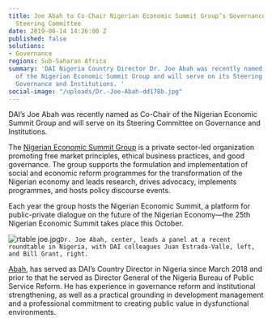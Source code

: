 ```yaml
---
title: Joe Abah to Co-Chair Nigerian Economic Summit Group’s Governance and Institutions
  Steering Committee
date: 2019-06-14 14:26:00 Z
published: false
solutions:
- Governance
regions: Sub-Saharan Africa
summary: 'DAI Nigeria Country Director Dr. Joe Abah was recently named as Co-Chair
  of the Nigerian Economic Summit Group and will serve on its Steering Committee on
  Governance and Institutions. '
social-image: "/uploads/Dr.-Joe-Abah-dd178b.jpg"
---
```


DAI’s Joe Abah was recently named as Co-Chair of the Nigerian Economic Summit Group and will serve on its Steering Committee on Governance and Institutions. 

The [Nigerian Economic Summit Group](https://nesgroup.org/) is a private sector-led organization promoting free market principles, ethical business practices, and good governance. The group supports the formulation and implementation of social and economic reform programmes for the transformation of the Nigerian economy and leads research, drives advocacy, implements programmes, and hosts policy discourse events. 

Each year the group hosts the Nigerian Economic Summit, a platform for public-private dialogue on the future of the Nigerian Economy—the 25th Nigerian Economic Summit takes place this October.

![rtable joe.jpg](/uploads/rtable%20joe.jpg)`Dr. Joe Abah, center, leads a panel at a recent roundtable in Nigeria, with DAI colleagues Juan Estrada-Valle, left, and Bill Grant, right.`

[Abah](https://www.dai.com/who-we-are/our-team/joe-abah), has served as DAI’s Country Director in Nigeria since March 2018 and prior to that he served as Director General of the Nigeria Bureau of Public Service Reform. He has experience in governance reform and institutional strengthening, as well as a practical grounding in development management and a professional commitment to creating public value in dysfunctional environments. 